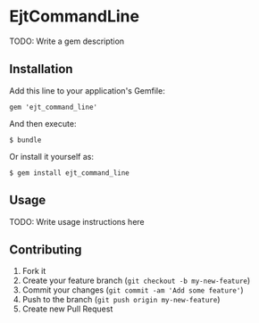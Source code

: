 # EjtCommandLine

TODO: Write a gem description

## Installation

Add this line to your application's Gemfile:

    gem 'ejt_command_line'

And then execute:

    $ bundle

Or install it yourself as:

    $ gem install ejt_command_line

## Usage

TODO: Write usage instructions here

## Contributing

1. Fork it
2. Create your feature branch (`git checkout -b my-new-feature`)
3. Commit your changes (`git commit -am 'Add some feature'`)
4. Push to the branch (`git push origin my-new-feature`)
5. Create new Pull Request
